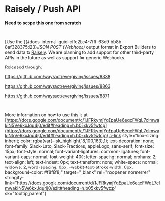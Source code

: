 # Raisely / Push API

**Need to scope this one from scratch**

 

[Use the
]{#docs-internal-guid-cffc2bc4-7fff-63c9-bb8b-8af328375d23}*JSON POST
(Webhook)* output format in Export Builders to send data to
[Raisely](https://raisely.com/). We are planning to add support for
other third-party APIs in the future as well as support for generic
Webhooks.

Released through:

<https://github.com/waysact/evergiving/issues/8338>

<https://github.com/waysact/evergiving/issues/8863>

<https://github.com/waysact/evergiving/issues/8871>

 

More information on how to use this is at
[https://docs.google.com/document/d/1JFRkymjYqEpaUe6eqcFWqL7clmwakiN5Ve6kxJqu4j0/edit#heading=h.b05xkv5fwtcp](https://docs.google.com/document/d/1JFRkymjYqEpaUe6eqcFWqL7clmwakiN5Ve6kxJqu4j0/edit#heading=h.b05xkv5fwtcp){.c-link
style="box-sizing: inherit; color: rgba(var(--sk_highlight,18,100,163),1); text-decoration: none; font-family: Slack-Lato, Slack-Fractions, appleLogo, sans-serif; font-size: 15px; font-style: normal; font-variant-ligatures: common-ligatures; font-variant-caps: normal; font-weight: 400; letter-spacing: normal; orphans: 2; text-align: left; text-indent: 0px; text-transform: none; white-space: normal; widows: 2; word-spacing: 0px; -webkit-text-stroke-width: 0px; background-color: #f8f8f8;"
target="_blank" rel="noopener noreferrer"
stringify-link="https://docs.google.com/document/d/1JFRkymjYqEpaUe6eqcFWqL7clmwakiN5Ve6kxJqu4j0/edit#heading=h.b05xkv5fwtcp"
sk="tooltip_parent"} 

 

 
